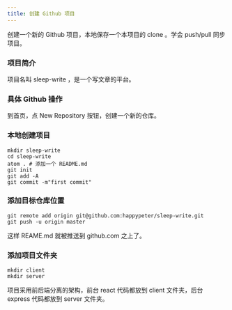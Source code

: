 ```yaml
---
title: 创建 Github 项目
---
```


创建一个新的 Github 项目，本地保存一个本项目的 clone 。学会 push/pull 同步项目。


### 项目简介

项目名叫 sleep-write ，是一个写文章的平台。


### 具体 Github 操作

到首页，点 New Repository 按钮，创建一个新的仓库。


### 本地创建项目

```
mkdir sleep-write
cd sleep-write
atom . # 添加一个 README.md
git init
git add -A
git commit -m"first commit"
```


### 添加目标仓库位置

```
git remote add origin git@github.com:happypeter/sleep-write.git
git push -u origin master
```

这样 REAME.md 就被推送到 github.com 之上了。


### 添加项目文件夹

```
mkdir client
mkdir server
```

项目采用前后端分离的架构，前台 react 代码都放到 client 文件夹，后台 express 代码都放到
server 文件夹。
